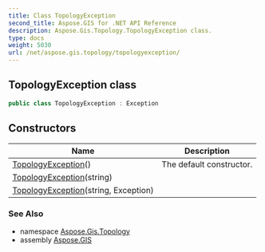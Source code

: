 ```yaml
---
title: Class TopologyException
second_title: Aspose.GIS for .NET API Reference
description: Aspose.Gis.Topology.TopologyException class. 
type: docs
weight: 5030
url: /net/aspose.gis.topology/topologyexception/
---
```

## TopologyException class

```csharp
public class TopologyException : Exception
```

## Constructors

| Name | Description |
| --- | --- |
| [TopologyException](topologyexception/#constructor)() | The default constructor. |
| [TopologyException](topologyexception/#constructor_1)(string) |  |
| [TopologyException](topologyexception/#constructor_2)(string, Exception) |  |

### See Also

* namespace [Aspose.Gis.Topology](../../aspose.gis.topology/)
* assembly [Aspose.GIS](../../)


